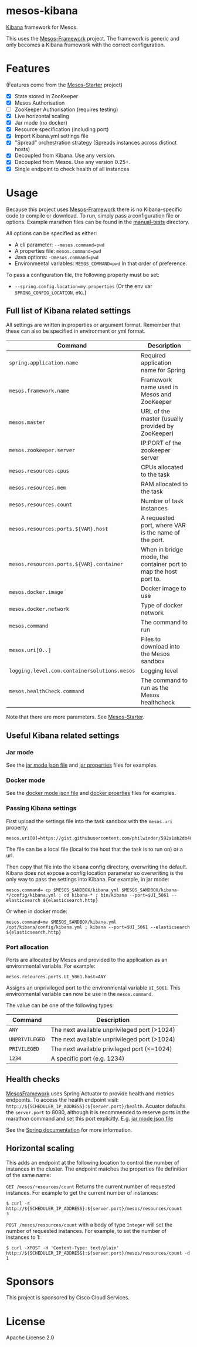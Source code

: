 # mesos-kibana

[Kibana](https://www.elastic.co/products/kibana) framework for Mesos.

This uses the [Mesos-Framework](https://github.com/ContainerSolutions/mesosframework) project. The framework is generic and only becomes a Kibana framework with the correct configuration.

# Features
(Features come from the [Mesos-Starter](https://github.com/ContainerSolutions/mesos-starter) project)

- [x] State stored in ZooKeeper
- [x] Mesos Authorisation
- [ ] ZooKeeper Authorisation (requires testing)
- [x] Live horizontal scaling
- [x] Jar mode (no docker)
- [x] Resource specification (including port)
- [x] Import Kibana.yml settings file
- [x] "Spread" orchestration strategy (Spreads instances across distinct hosts)
- [x] Decoupled from Kibana. Use any version.
- [x] Decoupled from Mesos. Use any version 0.25+.
- [x] Single endpoint to check health of all instances

# Usage
Because this project uses [Mesos-Framework](https://github.com/ContainerSolutions/mesosframework) there is no Kibana-specific code to compile or download. To run, simply pass a configuration file or options. Example marathon files can be found in the [manual-tests](./manual-tests) directory.

All options can be specified as either:
- A cli parameter: `--mesos.command=pwd`
- A properties file: `mesos.command=pwd`
- Java options: `-Dmesos.command=pwd`
- Environmental variables: `MESOS_COMMAND=pwd`
In that order of preference.

To pass a configuration file, the following property must be set:
- `--spring.config.location=my.properties` (Or the env var `SPRING_CONFIG_LOCATION`, etc.)

## Full list of Kibana related settings
All settings are written in properties or argument format. Remember that these can also be specified in environment or yml format.

| Command | Description |
| --- | --- |
| `spring.application.name` | Required application name for Spring |
| `mesos.framework.name` | Framework name used in Mesos and ZooKeeper |
| `mesos.master` | URL of the master (usually provided by ZooKeeper) |
| `mesos.zookeeper.server` | IP:PORT of the zookeeper server |
| `mesos.resources.cpus` | CPUs allocated to the task |
| `mesos.resources.mem` | RAM allocated to the task |
| `mesos.resources.count` | Number of task instances |
| `mesos.resources.ports.${VAR}.host` | A requested port, where VAR is the name of the port. |
| `mesos.resources.ports.${VAR}.container` | When in bridge mode, the container port to map the host port to. |
| `mesos.docker.image` | Docker image to use |
| `mesos.docker.network` | Type of docker network |
| `mesos.command` | The command to run |
| `mesos.uri[0..]` | Files to download into the Mesos sandbox |
| `logging.level.com.containersolutions.mesos` | Logging level |
| `mesos.healthCheck.command` | The command to run as the Mesos healthcheck |

Note that there are more parameters. See [Mesos-Starter](https://github.com/ContainerSolutions/mesos-starter).

## Useful Kibana related settings
### Jar mode
See the [jar mode json file](./manual-tests/marathon-jar.json) and [jar properties](./docs/examples/jar.properties) files for examples.
### Docker mode
See the [docker mode json file](./manual-tests/marathon-docker.json) and [docker proerties](./docs/examples/docker.properties) files for examples.
### Passing Kibana settings
First upload the settings file into the task sandbox with the `mesos.uri` property:
```
mesos.uri[0]=https://gist.githubusercontent.com/philwinder/592a1ab2db40431c1b08/raw/kibana.yml
```
The file can be a local file (local to the host that the task is to run on) or a url.

Then copy that file into the kibana config directory, overwriting the default. Kibana does not expose a config location parameter so overwriting is the only way to pass the settings into Kibana. For example, in jar mode:
```
mesos.command= cp $MESOS_SANDBOX/kibana.yml $MESOS_SANDBOX/kibana-*/config/kibana.yml ; cd kibana-* ; bin/kibana --port=$UI_5061 --elasticsearch ${elasticsearch.http}
```
Or when in docker mode:
```
mesos.command=mv $MESOS_SANDBOX/kibana.yml /opt/kibana/config/kibana.yml ; kibana --port=$UI_5061 --elasticsearch ${elasticsearch.http}
```
### Port allocation
Ports are allocated by Mesos and provided to the application as an environmental variable. For example:
```
mesos.resources.ports.UI_5061.host=ANY
```
Assigns an unprivileged port to the environmental variable `UI_5061`. This environmental variable can now be use in the `mesos.command`.

The value can be one of the following types:

| Command | Description |
| --- | --- |
| `ANY` | The next available unprivileged port (>1024) |
| `UNPRIVILEGED` | The next available unprivileged port (>1024) |
| `PRIVILEGED` | The next available privileged port (<=1024) |
| `1234` | A specific port (e.g. 1234) |

## Health checks
[MesosFramework](https://github.com/ContainerSolutions/mesosframework) uses Spring Actuator to provide health and metrics endpoints. To access the health endpoint visit: `http://${SCHEDULER_IP_ADDRESS}:${server.port}/health`. Acuator defaults the `server.port` to 8080, although it is recommended to reserve ports in the marathon command and set this port explicitly. E.g. [jar mode json file](./manual-tests/marathon-jar.json)

See the [Spring documentation](http://docs.spring.io/spring-boot/docs/current-SNAPSHOT/reference/htmlsingle/#production-ready-endpoints) for more information.

## Horizontal scaling
This adds an endpoint at the following location to control the number of instances in the cluster. The endpoint matches the properties file definition of the same name:

`GET /mesos/resources/count` Returns the current number of requested instances. For example to get the current number of instances:

```
$ curl -s http://${SCHEDULER_IP_ADDRESS}:${server.port}/mesos/resources/count
3
```

`POST /mesos/resources/count` with a body of type `Integer` will set the number of requested instances. For example, to set the number of instances to 1:

```
$ curl -XPOST -H 'Content-Type: text/plain' http://${SCHEDULER_IP_ADDRESS}:${server.port}/mesos/resources/count -d 1
```

# Sponsors
This project is sponsored by Cisco Cloud Services.

# License
Apache License 2.0
